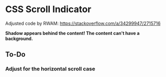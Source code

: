 # CSS Scroll Indicator

Adjusted code by RWAM: https://stackoverflow.com/a/34299947/2715716

**Shadow appears behind the content! The content can't have a background.**

## To-Do

### Adjust for the horizontal scroll case
